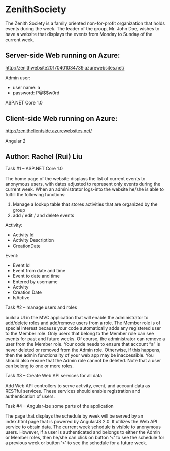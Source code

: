 # ZenithSociety
The Zenith Society is a family oriented non-for-profit organization that holds events during the week. The leader of the group, Mr. John Doe, wishes to have a website that displays the events from Monday to Sunday of the current week. 

## Server-side Web running on Azure:
http://zenithwebsite20170401034739.azurewebsites.net/

Admin user:
* user name: a
* password: P@$$w0rd

ASP.NET Core 1.0

## Client-side Web running on Azure:
http://zenithclientside.azurewebsites.net/

Angular 2

## Author: Rachel (Rui) Liu

Task #1 – ASP.NET Core 1.0

The home page of the website displays the list of current events to anonymous users, with dates adjusted to represent only events during the current week. When an administrator logs-into the website he/she is able to fulfill the following functions:
1. Manage a lookup table that stores activities that are organized by the group
2. add / edit / and delete events

Activity:
* Activity Id
* Activity Description
* CreationDate    

Event:
* Event Id
* Event from date and time
* Event to date and time
* Entered by username
* Activity
* Creation Date
* IsActive

Task #2 – manage users and roles

build a UI in the MVC application that will enable the administrator to add/delete roles and add/remove users from a role. The Member role is of special interest because your code automatically adds any registered user to the Member role. Only users that belong to the Member role can see events for past and future weeks. Of course, the administrator can remove a user from the Member role.
Your code needs to ensure that account “a” is never deleted or removed from the Admin role. Otherwise, if this happens, then the admin functionality of your web app may be inaccessible. You should also ensure that the Admin role cannot be deleted.
Note that a user can belong to one or more roles.

Task #3  – Create Web API services for all data

Add Web API controllers to serve activity, event, and account data as RESTful services. These services should enable registration and authentication of users. 

Task #4  – Angular-ize some parts of the application

The page that displays the schedule by week will be served by an index.html page that is powered by AngularJS 2.0.  It utilizes the Web API service to obtain data. 
The current week schedule is visible to anonymous users. However, if a user is authenticated and belongs to either the Admin or Member roles, then he/she can click on button ‘<’ to see the schedule for a previous week or button ‘>’ to see the schedule for a future week.




